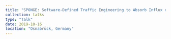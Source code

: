 ```yaml
---
title: "SPONGE: Software-Defined Traffic Engineering to Absorb Influx of Network Traffic"
collection: talks
type: "Talk"
date: 2019-10-16
location: "Osnabrück, Germany"
---
```

